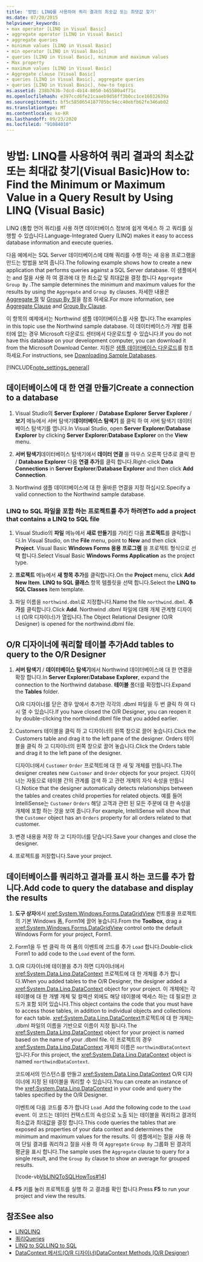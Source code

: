```yaml
---
title: '방법: LINQ를 사용하여 쿼리 결과의 최솟값 또는 최댓값 찾기'
ms.date: 07/20/2015
helpviewer_keywords:
- max operator [LINQ in Visual Basic]
- aggregate operator [LINQ in Visual Basic]
- aggregate queries
- minimum values [LINQ in Visual Basic]
- min operator [LINQ in Visual Basic]
- queries [LINQ in Visual Basic], minimum and maximum values
- Max property
- maximum values [LINQ in Visual Basic]
- Aggregate clause [Visual Basic]
- queries [LINQ in Visual Basic], aggregate queries
- queries [LINQ in Visual Basic], how-to topics
ms.assetid: 238b763b-7dcd-4b14-8050-b65500a4f71c
ms.openlocfilehash: e397ccd6fe21caaeb9d56ff3b0cc1ce16032639a
ms.sourcegitcommit: bf5c5850654187705bc94cc40ebfb62fe346ab02
ms.translationtype: MT
ms.contentlocale: ko-KR
ms.lasthandoff: 09/23/2020
ms.locfileid: "91084010"
---
```

# <a name="how-to-find-the-minimum-or-maximum-value-in-a-query-result-by-using-linq-visual-basic"></a><span data-ttu-id="d30c0-102">방법: LINQ를 사용하여 쿼리 결과의 최소값 또는 최대값 찾기(Visual Basic)</span><span class="sxs-lookup"><span data-stu-id="d30c0-102">How to: Find the Minimum or Maximum Value in a Query Result by Using LINQ (Visual Basic)</span></span>

<span data-ttu-id="d30c0-103">LINQ (통합 언어 쿼리)를 사용 하면 데이터베이스 정보에 쉽게 액세스 하 고 쿼리를 실행할 수 있습니다.</span><span class="sxs-lookup"><span data-stu-id="d30c0-103">Language-Integrated Query (LINQ) makes it easy to access database information and execute queries.</span></span>  
  
 <span data-ttu-id="d30c0-104">다음 예에서는 SQL Server 데이터베이스에 대해 쿼리를 수행 하는 새 응용 프로그램을 만드는 방법을 보여 줍니다.</span><span class="sxs-lookup"><span data-stu-id="d30c0-104">The following example shows how to create a new application that performs queries against a SQL Server database.</span></span> <span data-ttu-id="d30c0-105">이 샘플에서는 and 절을 사용 하 여 결과에 대 한 최소값 및 최대값을 결정 합니다 `Aggregate` `Group By` .</span><span class="sxs-lookup"><span data-stu-id="d30c0-105">The sample determines the minimum and maximum values for the results by using the `Aggregate` and `Group By` clauses.</span></span> <span data-ttu-id="d30c0-106">자세한 내용은 [Aggregate 절](../../../language-reference/queries/aggregate-clause.md) 및 [Group By 절](../../../language-reference/queries/group-by-clause.md)을 참조 하세요.</span><span class="sxs-lookup"><span data-stu-id="d30c0-106">For more information, see [Aggregate Clause](../../../language-reference/queries/aggregate-clause.md) and [Group By Clause](../../../language-reference/queries/group-by-clause.md).</span></span>  
  
 <span data-ttu-id="d30c0-107">이 항목의 예제에서는 Northwind 샘플 데이터베이스를 사용 합니다.</span><span class="sxs-lookup"><span data-stu-id="d30c0-107">The examples in this topic use the Northwind sample database.</span></span> <span data-ttu-id="d30c0-108">이 데이터베이스가 개발 컴퓨터에 없는 경우 Microsoft 다운로드 센터에서 다운로드할 수 있습니다.</span><span class="sxs-lookup"><span data-stu-id="d30c0-108">If you do not have this database on your development computer, you can download it from the Microsoft Download Center.</span></span> <span data-ttu-id="d30c0-109">지침은 [샘플 데이터베이스 다운로드](../../../../framework/data/adonet/sql/linq/downloading-sample-databases.md)를 참조 하세요.</span><span class="sxs-lookup"><span data-stu-id="d30c0-109">For instructions, see [Downloading Sample Databases](../../../../framework/data/adonet/sql/linq/downloading-sample-databases.md).</span></span>  
  
[!INCLUDE[note_settings_general](~/includes/note-settings-general-md.md)]  
  
## <a name="create-a-connection-to-a-database"></a><span data-ttu-id="d30c0-110">데이터베이스에 대 한 연결 만들기</span><span class="sxs-lookup"><span data-stu-id="d30c0-110">Create a connection to a database</span></span>  
  
1. <span data-ttu-id="d30c0-111">Visual Studio의 **Server Explorer** / **Database Explorer** **Server Explorer** / **보기** 메뉴에서 서버 탐색기**데이터베이스 탐색기** 를 클릭 하 여 서버 탐색기 데이터베이스 탐색기를 엽니다.</span><span class="sxs-lookup"><span data-stu-id="d30c0-111">In Visual Studio, open **Server Explorer**/**Database Explorer** by clicking **Server Explorer**/**Database Explorer** on the **View** menu.</span></span>  
  
2. <span data-ttu-id="d30c0-112">**서버 탐색기**데이터베이스 탐색기에서 **데이터 연결** 을 마우스 오른쪽 단추로 클릭 한 / **Database Explorer** 다음 **연결 추가**를 클릭 합니다.</span><span class="sxs-lookup"><span data-stu-id="d30c0-112">Right-click **Data Connections** in **Server Explorer**/**Database Explorer** and then click **Add Connection**.</span></span>  
  
3. <span data-ttu-id="d30c0-113">Northwind 샘플 데이터베이스에 대 한 올바른 연결을 지정 하십시오.</span><span class="sxs-lookup"><span data-stu-id="d30c0-113">Specify a valid connection to the Northwind sample database.</span></span>  
  
### <a name="to-add-a-project-that-contains-a-linq-to-sql-file"></a><span data-ttu-id="d30c0-114">LINQ to SQL 파일을 포함 하는 프로젝트를 추가 하려면</span><span class="sxs-lookup"><span data-stu-id="d30c0-114">To add a project that contains a LINQ to SQL file</span></span>  
  
1. <span data-ttu-id="d30c0-115">Visual Studio의 **파일** 메뉴에서 **새로 만들기**를 가리킨 다음 **프로젝트**를 클릭합니다.</span><span class="sxs-lookup"><span data-stu-id="d30c0-115">In Visual Studio, on the **File** menu, point to **New** and then click **Project**.</span></span> <span data-ttu-id="d30c0-116">Visual Basic **Windows Forms 응용 프로그램** 을 프로젝트 형식으로 선택 합니다.</span><span class="sxs-lookup"><span data-stu-id="d30c0-116">Select Visual Basic **Windows Forms Application** as the project type.</span></span>  
  
2. <span data-ttu-id="d30c0-117">**프로젝트** 메뉴에서 **새 항목 추가**를 클릭합니다.</span><span class="sxs-lookup"><span data-stu-id="d30c0-117">On the **Project** menu, click **Add New Item**.</span></span> <span data-ttu-id="d30c0-118">**LINQ to SQL 클래스** 항목 템플릿을 선택 합니다.</span><span class="sxs-lookup"><span data-stu-id="d30c0-118">Select the **LINQ to SQL Classes** item template.</span></span>  
  
3. <span data-ttu-id="d30c0-119">파일 이름을 `northwind.dbml`로 지정합니다.</span><span class="sxs-lookup"><span data-stu-id="d30c0-119">Name the file `northwind.dbml`.</span></span> <span data-ttu-id="d30c0-120">**추가**를 클릭합니다.</span><span class="sxs-lookup"><span data-stu-id="d30c0-120">Click **Add**.</span></span> <span data-ttu-id="d30c0-121">Northwind .dbml 파일에 대해 개체 관계형 디자이너 (O/R 디자이너)가 열립니다.</span><span class="sxs-lookup"><span data-stu-id="d30c0-121">The Object Relational Designer (O/R Designer) is opened for the northwind.dbml file.</span></span>  
  
## <a name="add-tables-to-query-to-the-or-designer"></a><span data-ttu-id="d30c0-122">O/R 디자이너에 쿼리할 테이블 추가</span><span class="sxs-lookup"><span data-stu-id="d30c0-122">Add tables to query to the O/R Designer</span></span>  
  
1. <span data-ttu-id="d30c0-123">**서버 탐색기** / **데이터베이스 탐색기**에서 Northwind 데이터베이스에 대 한 연결을 확장 합니다.</span><span class="sxs-lookup"><span data-stu-id="d30c0-123">In **Server Explorer**/**Database Explorer**, expand the connection to the Northwind database.</span></span> <span data-ttu-id="d30c0-124">**테이블** 폴더를 확장합니다.</span><span class="sxs-lookup"><span data-stu-id="d30c0-124">Expand the **Tables** folder.</span></span>  
  
     <span data-ttu-id="d30c0-125">O/R 디자이너를 닫은 경우 앞에서 추가한 각각의 .dbml 파일을 두 번 클릭 하 여 다시 열 수 있습니다.</span><span class="sxs-lookup"><span data-stu-id="d30c0-125">If you have closed the O/R Designer, you can reopen it by double-clicking the northwind.dbml file that you added earlier.</span></span>  
  
2. <span data-ttu-id="d30c0-126">Customers 테이블을 클릭 하 고 디자이너의 왼쪽 창으로 끌어 놓습니다.</span><span class="sxs-lookup"><span data-stu-id="d30c0-126">Click the Customers table and drag it to the left pane of the designer.</span></span> <span data-ttu-id="d30c0-127">Orders 테이블을 클릭 하 고 디자이너의 왼쪽 창으로 끌어 놓습니다.</span><span class="sxs-lookup"><span data-stu-id="d30c0-127">Click the Orders table and drag it to the left pane of the designer.</span></span>  
  
     <span data-ttu-id="d30c0-128">디자이너에서 `Customer` `Order` 프로젝트에 대 한 새 및 개체를 만듭니다.</span><span class="sxs-lookup"><span data-stu-id="d30c0-128">The designer creates new `Customer` and `Order` objects for your project.</span></span> <span data-ttu-id="d30c0-129">디자이너는 자동으로 테이블 간의 관계를 검색 하 고 관련 개체의 자식 속성을 만듭니다.</span><span class="sxs-lookup"><span data-stu-id="d30c0-129">Notice that the designer automatically detects relationships between the tables and creates child properties for related objects.</span></span> <span data-ttu-id="d30c0-130">예를 들어 IntelliSense는 `Customer` `Orders` 해당 고객과 관련 된 모든 주문에 대 한 속성을 개체에 포함 하는 것을 보여 줍니다.</span><span class="sxs-lookup"><span data-stu-id="d30c0-130">For example, IntelliSense will show that the `Customer` object has an `Orders` property for all orders related to that customer.</span></span>  
  
3. <span data-ttu-id="d30c0-131">변경 내용을 저장 하 고 디자이너를 닫습니다.</span><span class="sxs-lookup"><span data-stu-id="d30c0-131">Save your changes and close the designer.</span></span>  
  
4. <span data-ttu-id="d30c0-132">프로젝트를 저장합니다.</span><span class="sxs-lookup"><span data-stu-id="d30c0-132">Save your project.</span></span>  
  
## <a name="add-code-to-query-the-database-and-display-the-results"></a><span data-ttu-id="d30c0-133">데이터베이스를 쿼리하고 결과를 표시 하는 코드를 추가 합니다.</span><span class="sxs-lookup"><span data-stu-id="d30c0-133">Add code to query the database and display the results</span></span>  
  
1. <span data-ttu-id="d30c0-134">**도구 상자**에서 <xref:System.Windows.Forms.DataGridView> 컨트롤을 프로젝트의 기본 Windows 폼, Form1에 끌어 놓습니다.</span><span class="sxs-lookup"><span data-stu-id="d30c0-134">From the **Toolbox**, drag a <xref:System.Windows.Forms.DataGridView> control onto the default Windows Form for your project, Form1.</span></span>  
  
2. <span data-ttu-id="d30c0-135">Form1을 두 번 클릭 하 여 폼의 이벤트에 코드를 추가 `Load` 합니다.</span><span class="sxs-lookup"><span data-stu-id="d30c0-135">Double-click Form1 to add code to the `Load` event of the form.</span></span>  
  
3. <span data-ttu-id="d30c0-136">O/R 디자이너에 테이블을 추가 하면 디자이너에서 <xref:System.Data.Linq.DataContext> 프로젝트에 대 한 개체를 추가 합니다.</span><span class="sxs-lookup"><span data-stu-id="d30c0-136">When you added tables to the O/R Designer, the designer added a <xref:System.Data.Linq.DataContext> object for your project.</span></span> <span data-ttu-id="d30c0-137">이 개체에는 각 테이블에 대 한 개별 개체 및 컬렉션 외에도 해당 테이블에 액세스 하는 데 필요한 코드가 포함 되어 있습니다.</span><span class="sxs-lookup"><span data-stu-id="d30c0-137">This object contains the code that you must have to access those tables, in addition to individual objects and collections for each table.</span></span> <span data-ttu-id="d30c0-138"><xref:System.Data.Linq.DataContext>프로젝트에 대 한 개체는 .dbml 파일의 이름을 기반으로 이름이 지정 됩니다.</span><span class="sxs-lookup"><span data-stu-id="d30c0-138">The <xref:System.Data.Linq.DataContext> object for your project is named based on the name of your .dbml file.</span></span> <span data-ttu-id="d30c0-139">이 프로젝트의 경우 <xref:System.Data.Linq.DataContext> 개체의 이름은 `northwindDataContext` 입니다.</span><span class="sxs-lookup"><span data-stu-id="d30c0-139">For this project, the <xref:System.Data.Linq.DataContext> object is named `northwindDataContext`.</span></span>  
  
     <span data-ttu-id="d30c0-140">코드에서의 인스턴스를 만들고 <xref:System.Data.Linq.DataContext> O/R 디자이너에 지정 된 테이블을 쿼리할 수 있습니다.</span><span class="sxs-lookup"><span data-stu-id="d30c0-140">You can create an instance of the <xref:System.Data.Linq.DataContext> in your code and query the tables specified by the O/R Designer.</span></span>  
  
     <span data-ttu-id="d30c0-141">이벤트에 다음 코드를 추가 합니다 `Load` .</span><span class="sxs-lookup"><span data-stu-id="d30c0-141">Add the following code to the `Load` event.</span></span> <span data-ttu-id="d30c0-142">이 코드는 데이터 컨텍스트의 속성으로 노출 되는 테이블을 쿼리하고 결과의 최소값과 최대값을 결정 합니다.</span><span class="sxs-lookup"><span data-stu-id="d30c0-142">This code queries the tables that are exposed as properties of your data context and determines the minimum and maximum values for the results.</span></span> <span data-ttu-id="d30c0-143">이 샘플에서는 절을 사용 하 여 단일 결과를 쿼리하고 절을 사용 하 여 `Aggregate` `Group By` 그룹화 된 결과의 평균을 표시 합니다.</span><span class="sxs-lookup"><span data-stu-id="d30c0-143">The sample uses the `Aggregate` clause to query for a single result, and the `Group By` clause to show an average for grouped results.</span></span>  
  
     [!code-vb[VbLINQToSQLHowTos#14](~/samples/snippets/visualbasic/VS_Snippets_VBCSharp/VbLINQtoSQLHowTos/VB/Form7.vb#14)]  
  
4. <span data-ttu-id="d30c0-144">**F5** 키를 눌러 프로젝트를 실행 하 고 결과를 확인 합니다.</span><span class="sxs-lookup"><span data-stu-id="d30c0-144">Press **F5** to run your project and view the results.</span></span>  
  
## <a name="see-also"></a><span data-ttu-id="d30c0-145">참조</span><span class="sxs-lookup"><span data-stu-id="d30c0-145">See also</span></span>

- [<span data-ttu-id="d30c0-146">LINQ</span><span class="sxs-lookup"><span data-stu-id="d30c0-146">LINQ</span></span>](index.md)
- [<span data-ttu-id="d30c0-147">쿼리</span><span class="sxs-lookup"><span data-stu-id="d30c0-147">Queries</span></span>](../../../language-reference/queries/index.md)
- [<span data-ttu-id="d30c0-148">LINQ to SQL</span><span class="sxs-lookup"><span data-stu-id="d30c0-148">LINQ to SQL</span></span>](../../../../framework/data/adonet/sql/linq/index.md)
- [<span data-ttu-id="d30c0-149">DataContext 메서드(O/R 디자이너)</span><span class="sxs-lookup"><span data-stu-id="d30c0-149">DataContext Methods (O/R Designer)</span></span>](/visualstudio/data-tools/datacontext-methods-o-r-designer)
